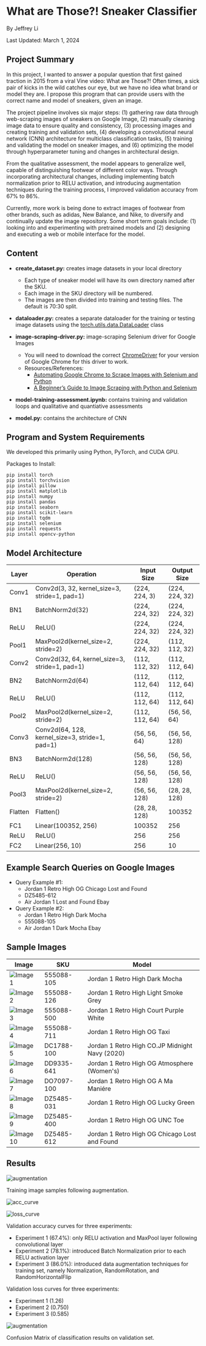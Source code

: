 # What are Those?! Sneaker Classifier 

By Jeffrey Li

Last Updated: March 1, 2024

## Project Summary

In this project, I wanted to answer a popular question that first gained traction in 2015 from a viral Vine video: What are Those?! Often times, a sick pair of kicks in the wild catches our eye, but we have no idea what brand or model they are. I propose this program that can provide users with the correct name and model of sneakers, given an image. 

The project pipeline involves six major steps: (1) gathering raw data through web-scraping images of sneakers on Google Image, (2) manually cleaning image data to ensure quality and consistency, (3) processing images and creating training and validation sets, (4) developing a convolutional neural network (CNN) architecture for multiclass classification tasks, (5) training and validating the model on sneaker images, and (6) optimizing the model through hyperparameter tuning and changes in architectural design. 

From the qualitative assessment, the model appears to generalize well, capable of distinguishing footwear of different color ways. Through incorporating architectural changes, including implementing batch normalization prior to RELU activation, and introducing augmentation techniques during the training process, I improved validation accuracy from 67% to 86%. 

Currently, more work is being done to extract images of footwear from other brands, such as adidas, New Balance, and Nike, to diversify and continually update the image repository. Some short term goals include: (1) looking into and experimenting with pretrained models and (2) designing and executing a web or mobile interface for the model. 

## Content

- **create_dataset.py:** creates image datasets in your local directory
    - Each type of sneaker model will have its own directory named after the SKU.
    - Each image in the SKU directory will be numbered.
    - The images are then divided into training and testing files. The default is 70:30 split.  

- **dataloader.py:** creates a separate dataloader for the training or testing image datasets using the [torch.utils.data.DataLoader](https://pytorch.org/docs/stable/data.html) class

- **image-scraping-driver.py:** image-scraping Selenium driver for Google Images 
    - You will need to download the correct [ChromeDriver](https://chromedriver.chromium.org/downloads) for your version of Google Chrome for this driver to work. 
    - Resources/References:
        - [Automating Google Chrome to Scrape Images with Selenium and Python](https://www.youtube.com/watch?v=7KhuEsq-I8o)
        - [A Beginner’s Guide to Image Scraping with Python and Selenium](https://medium.com/@nithishreddy0627/a-beginners-guide-to-image-scraping-with-python-and-selenium-38ec419be5ff)

- **model-training-assessment.ipynb:** contains training and validation loops and qualitative and quantiative assessments 

- **model.py:** contains the architecture of CNN 

## Program and System Requirements

We developed this primarily using Python, PyTorch, and CUDA GPU.

Packages to Install:

```
pip install torch
pip install torchvision
pip install pillow
pip install matplotlib
pip install numpy
pip install pandas
pip install seaborn
pip install scikit-learn
pip install tqdm
pip install selenium
pip install requests
pip install opencv-python
```

## Model Architecture

| Layer  | Operation                                 | Input Size          | Output Size         |
|--------|-------------------------------------------|---------------------|---------------------|
| Conv1  | Conv2d(3, 32, kernel_size=3, stride=1, pad=1)| (224, 224, 3)       | (224, 224, 32)      |
| BN1    | BatchNorm2d(32)                            | (224, 224, 32)      | (224, 224, 32)      |
| ReLU   | ReLU()                                     | (224, 224, 32)      | (224, 224, 32)      |
| Pool1  | MaxPool2d(kernel_size=2, stride=2)         | (224, 224, 32)      | (112, 112, 32)      |
| Conv2  | Conv2d(32, 64, kernel_size=3, stride=1, pad=1)| (112, 112, 32)     | (112, 112, 64)      |
| BN2    | BatchNorm2d(64)                            | (112, 112, 64)      | (112, 112, 64)      |
| ReLU   | ReLU()                                     | (112, 112, 64)      | (112, 112, 64)      |
| Pool2  | MaxPool2d(kernel_size=2, stride=2)         | (112, 112, 64)      | (56, 56, 64)        |
| Conv3  | Conv2d(64, 128, kernel_size=3, stride=1, pad=1)| (56, 56, 64)       | (56, 56, 128)       |
| BN3    | BatchNorm2d(128)                           | (56, 56, 128)       | (56, 56, 128)       |
| ReLU   | ReLU()                                     | (56, 56, 128)       | (56, 56, 128)       |
| Pool3  | MaxPool2d(kernel_size=2, stride=2)         | (56, 56, 128)       | (28, 28, 128)       |
| Flatten| Flatten()                                  | (28, 28, 128)       | 100352              |
| FC1    | Linear(100352, 256)                       | 100352              | 256                 |
| ReLU   | ReLU()                                     | 256                 | 256                 |
| FC2    | Linear(256, 10)                           | 256                 | 10                  |

## Example Search Queries on Google Images

- Query Example #1: 
    - Jordan 1 Retro High OG Chicago Lost and Found 
    - DZ5485-612
    - Air Jordan 1 Lost and Found Ebay
- Query Example #2: 
    - Jordan 1 Retro High Dark Mocha
    - 555088-105
    - Air Jordan 1 Dark Mocha Ebay

## Sample Images 

| Image| SKU | Model |
|----------|----------|------------------------------|
| ![Image 1](/assests/img/sample/555088-105.jpg) | 555088-105 | Jordan 1 Retro High Dark Mocha |
| ![Image 2](/assests/img/sample/555088-126.jpg) | 555088-126 | Jordan 1 Retro High Light Smoke Grey |
| ![Image 3](/assests/img/sample/555088-500.jpg) | 555088-500 | Jordan 1 Retro High Court Purple White |
| ![Image 4](/assests/img/sample/555088-711.jpg) | 555088-711 | Jordan 1 Retro High OG Taxi
| ![Image 5](/assests/img/sample/DC1788-100.jpg) | DC1788-100 | Jordan 1 Retro High CO.JP Midnight Navy (2020) |
| ![Image 6](/assests/img/sample/DD9335-641.jpg) | DD9335-641 | Jordan 1 Retro High OG Atmosphere (Women's) |
| ![Image 7](/assests/img/sample/DO7097-100.jpg) | DO7097-100 | Jordan 1 Retro High OG A Ma Maniére |
| ![Image 8](/assests/img/sample/DZ5485-031.jpg) | DZ5485-031 | Jordan 1 Retro High OG Lucky Green |
| ![Image 9](/assests/img/sample/DZ5485-400.jpg) | DZ5485-400 | Jordan 1 Retro High OG UNC Toe |
| ![Image 10](/assests/img/sample/DZ5485-612.jpg) | DZ5485-612 | Jordan 1 Retro High OG Chicago Lost and Found |

## Results

![augmentation](/assests/img/augmentation.png)

Training image samples following augmentation.

![acc_curve](/assests/img/acc_curve.png)

![loss_curve](/assests/img/loss_curve.png)

Validation accuracy curves for three experiments:
- Experiment 1 (67.4%): only RELU activation and MaxPool layer following convolutional layer
- Experiment 2 (78.1%): introduced Batch Normalization prior to each RELU activation layer
- Experiment 3 (86.0%): introduced data augmentation techniques for training set, namely Normalization, RandomRotation, and RandomHorizontalFlip 

Validation loss curves for three experiments:
- Experiment 1 (1.26)
- Experiment 2 (0.750)
- Experiment 3 (0.585)

![augmentation](/assests/img/confusion_matrix.png)

Confusion Matrix of classification results on validation set.